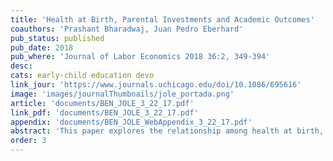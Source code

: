 ```yaml
---
title: 'Health at Birth, Parental Investments and Academic Outcomes'
coauthors: 'Prashant Bharadwaj, Juan Pedro Eberhard'
pub_status: published
pub_date: 2018
pub_where: 'Journal of Labor Economics 2018 36:2, 349-394'
desc:
cats: early-child education devo
link_jour: 'https://www.journals.uchicago.edu/doi/10.1086/695616'
image: 'images/journalThumbnails/jole_portada.png'
article: 'documents/BEN_JOLE_3_22_17.pdf'
link_pdf: 'documents/BEN_JOLE_3_22_17.pdf'
appendix: 'documents/BEN_JOLE_WebAppendix_3_22_17.pdf'
abstract: 'This paper explores the relationship among health at birth, academic outcomes, and the potential role of parental investments using administrative panel data from Chile. Using detailed data on parental investments, we find that investments are compensatory regarding initial health, but not across twins. Twins fixed effects models estimate a persistent effect of birth weight on academic achievement, while ordinary least squares and siblings fixed effects models find this relationship to decline over time. We view these findings in the context of a model of human capital accumulation where parental investments respond to initial endowments and spill over to siblings.'
order: 3
---
```

